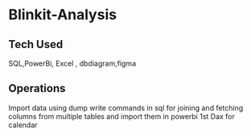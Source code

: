# Blinkit-Analysis

## Tech Used
SQL,PowerBi, Excel , dbdiagram,figma

## Operations
Import data using dump
write commands in sql for joining and fetching columns from multiple tables and import them in powerbi
1st Dax for calendar

